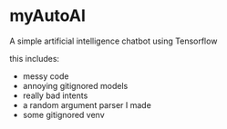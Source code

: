 # myAutoAI

A simple artificial intelligence chatbot using Tensorflow

this includes:
+ messy code
+ annoying gitignored models
+ really bad intents
+ a random argument parser I made
+ some gitignored venv

